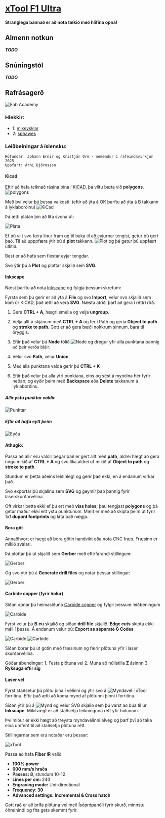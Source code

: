# [xTool F1 Ultra](https://www.xtool.com/products/xtool-f1-ultra-20w-fiber-diode-dual-laser-engraver)

**Stranglega bannað er að nota tækið með hlífina opna!**

## Almenn notkun

***TODO***

## Snúningstól

***TODO***

## Rafrásagerð

![Fab Academy](./images/xtool/galvo.jpg)

### Hlekkir: 

- 1: [mikeysklar](https://github.com/mikeysklar/cnc-fiber-laser-pcb)
- 2: [sphawes](https://github.com/sphawes/fiber-laser-pcb-fab)

### Leiðbeiningar á íslensku:

    Höfundar: Jóhann Ernir og Kristján Örn - nemendur í rafeindavirkjun 2025
    Uppfært: Árni Björnsson

#### Kicad

Eftir að hafa teiknað rásina þína í [KiCAD](http://kicad.org/), þá viltu bæta við **polygons**. ![polygons](./images/xtool/image-000.png)

Með því velur þú þessa valkosti:​ (eftir að ýta á OK þarftu að ýta á B takkann á lyklaborðinu) ![KiCad](images/xtool/image-002.png)

Þá ætti platan þín að líta svona út:

![Plata](images/xtool/image-003.png)

Ef þú vilt svo færa línur fram og til baka til að eyjurnar tengist, getur þú gert það. Til að upppfæra ýtir þú á **plot** takkann. ![Plot](images/xtool/image-001.png) og þá getur þú uppfært útlitið.

Best er að hafa sem flestar eyjar tengdar.

Svo ýtir þú á **Plot** og plottar skjalið sem **SVG**.

#### Inkscape

Næst þarftu að nota [Inkscape](https://inkscape.org/) og fylgja þessum skrefum:

Fyrsta sem þú gerir er að ýta á **File** og svo **Import**, velur svo skjalið sem kom úr KiCAD, það ætti að vera **SVG**. Næstu atriði þarf að gera í réttri röð.

1. Gera **CTRL + A**, hægri smella og velja **ungroup**.

2. Velja allt á skjánum með **CTRL + A** og fer í Path og geria **Object to path** og **stroke to path**. Gott er að gera bæði nokkrum sinnum, bara til öryggis.

3. Eftir það velur þú **Node** tólið ![Node](images/xtool/image-004.png) og dregur yfir alla punktana þannig að þeir verða bláir. 

4. Velur svo **Path**, velur **Union**. 

5. Með alla punktana valda gerir þú **CTRL + K**

6. Eftir það velur þú alla ytri punktana, eins og sést á myndina hér fyrir neðan, og eyðir þeim með **Backspace** eða **Delete** takkanum á lyklaborðinu.

##### Allir ystu punktar valdir​

![Punktar](images/xtool/image-005.png)

##### Eftir að hafa eytt þeim​

![Eyða](images/xtool/image-006.png)

#### Athugið:

Passa að allir eru valdir þegar það er gert allt með **path**, aldrei hægt að gera nógu mikið af **CTRL + A** og svo líka aldrei of mikið af **Object to path** og **stroke to path**.

Stundum er þetta aðeins leiðinlegt og gerir það ekki, en á endanum virkar það.

Svo exportar þú skjalinu sem **SVG** og geymir það þannig fyrir laserskurðarvélina.

Oft virkar þetta ekki ef þú ert með **vias holes**, þau tengjast **polygons** og þá getur maður ekki eitt ystu punktunum. Mælt er með að skipta þeim út fyrir 1x1 **dupont footprints** og láta það nægja.

#### Bora göt

Annaðhvort er hægt að bora götin handvikt eða nota CNC fræs. Fræsinn er mikið svalari.

Þá plottar þú út skjalið sem **Gerber** með eftirfarandi stillingum:

![Gerber](images/xtool/image-007.png)

Og svo ýtir þú á **Generate drill files** og notar þessar stillingar:

![Gerber](images/xtool/image-008.png)

#### Carbide copper (fyrir holur)

Síðan opnar þú heimasíðuna [Carbide copper](https://carbide3d.com/copper/) og fylgir þessum leiðbeningum

![Carbide](images/xtool/image-009.png)

Fyrst velur þú **B.cu** skjalið og síðan **drill file** skjalið. **Edge cuts** skipta ekki máli í þessu. Á endanum velur þú: **Export as separate G Codes**

![Carbide](images/xtool/image-010.png)
![Carbide](images/xtool/image-011.png)

Síðan borar þú út gotin með fræsinum og færir plötuna yfir í laser skurðarvélina.

Góðar ábendingar:
   1.​ Festa plötuna vel
   2.​ Muna að núllstilla **Z** ásinnn
   3.​ **Ryksuga eftir sig**

#### Laser vél

Fyrst staðsetur þú plötu þína í vélinni og ýtir svo á ​![Myndavel](images/xtool/image-013.png) í xTool forritinu. Eftir það ætti að koma mynd af plötunni þinni í forritinu. 

Síðan ýtir þú á ![Mynd](images/xtool/image-012.png) og velur SVG skjalið sem þú varst að búa til úr **Inkscape**. Mikilvægt er að staðsetja teikninguna rétt yfir holunum. 

Því miður er ekki hægt að treysta myndavélinni alveg og þarf því að taka eina umferð til að staðsetja plötuna rétt.

Stillingarnar sem eru notaðar eru þessar:

![xTool](images/xtool/image-014.png)

Passa að hafa **Fiber IR** valið

* **100% power**
* **600 mm/s hraða**
* **Passes: 8**, stundum 10-12.
* **Lines per cm:** 240
* **Engraving mode:** Uni-directional
* **Frequency: 30**
* **Advanced settings:** **Incremental & Cross hatch** 

Gott ráð er að þrífa plötuna vel með Ísóprópanóli fyrir skurð, minnstu óhreinindi og fita geta skemmt fyrir. 
